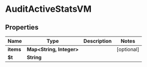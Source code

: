 

# AuditActiveStatsVM


## Properties

| Name | Type | Description | Notes |
|------------ | ------------- | ------------- | -------------|
|**items** | **Map&lt;String, Integer&gt;** |  |  [optional] |
|**$t** | **String** |  |  |



